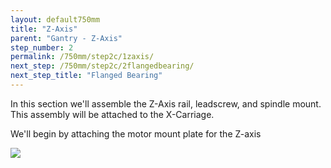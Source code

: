 ```yaml
---
layout: default750mm
title: "Z-Axis"
parent: "Gantry - Z-Axis"
step_number: 2
permalink: /750mm/step2c/1zaxis/
next_step: /750mm/step2c/2flangedbearing/
next_step_title: "Flanged Bearing"
---
```


In this section we'll assemble the Z-Axis rail, leadscrew, and spindle mount. This assembly will be attached to the X-Carriage.

We'll begin by attaching the motor mount plate for the Z-axis

<img src="../../step2/photo/jpfs_DSC2678.jpg">
